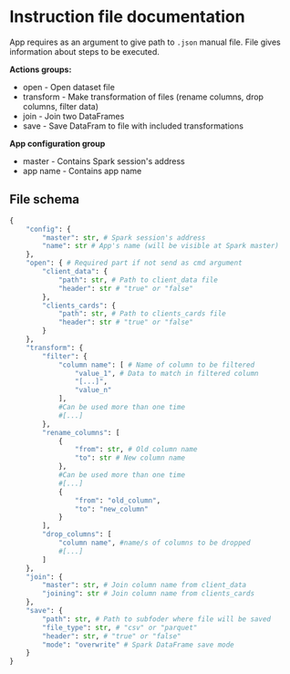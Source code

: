 # Instruction file documentation
App requires as an argument to give path to ```.json``` manual file.
File gives information about steps to be executed.

**Actions groups:**
- open - Open dataset file
- transform - Make transformation of files (rename columns, drop columns, filter data)
- join - Join two DataFrames
- save - Save DataFram to file with included transformations

**App configuration group**
- master - Contains Spark session's address
- app name - Contains app name

## File schema

```python
{
    "config": {
        "master": str, # Spark session's address
        "name": str # App's name (will be visible at Spark master)
    },
    "open": { # Required part if not send as cmd argument
        "client_data": {
            "path": str, # Path to client_data file
            "header": str # "true" or "false"
        },
        "clients_cards": {
            "path": str, # Path to clients_cards file
            "header": str # "true" or "false"
        }
    },
    "transform": {
        "filter": {
            "column name": [ # Name of column to be filtered
                "value_1", # Data to match in filtered column
                "[...]",
                "value_n"
            ],
            #Can be used more than one time
            #[...]
        },
        "rename_columns": [
            {
                "from": str, # Old column name
                "to": str # New column name
            },
            #Can be used more than one time
            #[...]
            {
                "from": "old_column",
                "to": "new_column"
            }
        ],
        "drop_columns": [
            "column name", #name/s of columns to be dropped
            #[...]
        ]
    },
    "join": {
        "master": str, # Join column name from client_data
        "joining": str # Join column name from clients_cards
    },
    "save": {
        "path": str, # Path to subfoder where file will be saved
        "file_type": str, # "csv" or "parquet"
        "header": str, # "true" or "false"
        "mode": "overwrite" # Spark DataFrame save mode
    }
}
```
